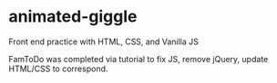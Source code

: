 # animated-giggle
Front end practice with HTML, CSS, and Vanilla JS

FamToDo was completed via tutorial to fix JS, remove jQuery, update HTML/CSS to correspond.

